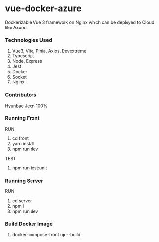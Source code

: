 # vue-docker-azure

Dockerizable Vue 3 framework on Nginx which can be deployed to Cloud like Azure.

### Technologies Used

1. Vue3, Vite, Pinia, Axios, Devextreme
2. Typescript
3. Node, Express
4. Jest
5. Docker
6. Socket
7. Nginx

### Contributors

Hyunbae Jeon 100%

### Running Front

RUN

1. cd front
2. yarn install
3. npm run dev

TEST

1.  npm run test:unit

### Running Server

RUN

1. cd server
2. npm i
3. npm run dev

### Build Docker Image

1. docker-compose-front up --build
